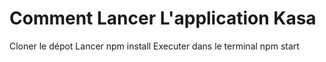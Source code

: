 # Comment Lancer L'application Kasa

Cloner le dépot
Lancer npm install
Executer dans le terminal npm start
